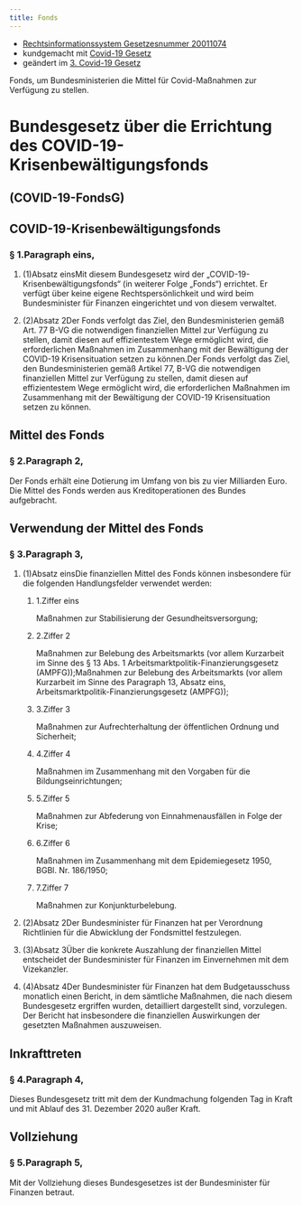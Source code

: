 ```yaml
---
title: Fonds
---
```


* [Rechtsinformationssystem Gesetzesnummer 20011074](https://www.ris.bka.gv.at/GeltendeFassung.wxe?Abfrage=Bundesnormen&Gesetzesnummer=20011074)
* kundgemacht mit [Covid-19 Gesetz](https://www.ris.bka.gv.at/eli/bgbl/I/2020/12)
* geändert im [3. Covid-19 Gesetz](https://www.ris.bka.gv.at/eli/bgbl/I/2020/23)

Fonds, um Bundesministerien die Mittel für Covid-Maßnahmen zur Verfügung zu stellen.

# Bundesgesetz über die Errichtung des COVID-19-Krisenbewältigungsfonds  
(COVID-19-FondsG)
-----------------------------------------------------------------------------------------------------

COVID-19-Krisenbewältigungsfonds
--------------------------------

### § 1.Paragraph eins,

1.  (1)Absatz einsMit diesem Bundesgesetz wird der „COVID-19-Krisenbewältigungsfonds“ (in weiterer Folge „Fonds“) errichtet. Er verfügt über keine eigene Rechtspersönlichkeit und wird beim Bundesminister für Finanzen eingerichtet und von diesem verwaltet.
    
2.  (2)Absatz 2Der Fonds verfolgt das Ziel, den Bundesministerien gemäß Art. 77 B-VG die notwendigen finanziellen Mittel zur Verfügung zu stellen, damit diesen auf effizientestem Wege ermöglicht wird, die erforderlichen Maßnahmen im Zusammenhang mit der Bewältigung der COVID-19 Krisensituation setzen zu können.Der Fonds verfolgt das Ziel, den Bundesministerien gemäß Artikel 77, B-VG die notwendigen finanziellen Mittel zur Verfügung zu stellen, damit diesen auf effizientestem Wege ermöglicht wird, die erforderlichen Maßnahmen im Zusammenhang mit der Bewältigung der COVID-19 Krisensituation setzen zu können.
    

Mittel des Fonds
----------------

### § 2.Paragraph 2,

Der Fonds erhält eine Dotierung im Umfang von bis zu vier Milliarden Euro. Die Mittel des Fonds werden aus Kreditoperationen des Bundes aufgebracht.

Verwendung der Mittel des Fonds
-------------------------------

### § 3.Paragraph 3,

1.  (1)Absatz einsDie finanziellen Mittel des Fonds können insbesondere für die folgenden Handlungsfelder verwendet werden:
    
    1.  1.Ziffer eins
        
        Maßnahmen zur Stabilisierung der Gesundheitsversorgung;
        
    2.  2.Ziffer 2
        
        Maßnahmen zur Belebung des Arbeitsmarkts (vor allem Kurzarbeit im Sinne des § 13 Abs. 1 Arbeitsmarktpolitik-Finanzierungsgesetz (AMPFG));Maßnahmen zur Belebung des Arbeitsmarkts (vor allem Kurzarbeit im Sinne des Paragraph 13, Absatz eins, Arbeitsmarktpolitik-Finanzierungsgesetz (AMPFG));
        
    3.  3.Ziffer 3
        
        Maßnahmen zur Aufrechterhaltung der öffentlichen Ordnung und Sicherheit;
        
    4.  4.Ziffer 4
        
        Maßnahmen im Zusammenhang mit den Vorgaben für die Bildungseinrichtungen;
        
    5.  5.Ziffer 5
        
        Maßnahmen zur Abfederung von Einnahmenausfällen in Folge der Krise;
        
    6.  6.Ziffer 6
        
        Maßnahmen im Zusammenhang mit dem Epidemiegesetz 1950, BGBl. Nr. 186/1950;
        
    7.  7.Ziffer 7
        
        Maßnahmen zur Konjunkturbelebung.
        
    
2.  (2)Absatz 2Der Bundesminister für Finanzen hat per Verordnung Richtlinien für die Abwicklung der Fondsmittel festzulegen.
    
3.  (3)Absatz 3Über die konkrete Auszahlung der finanziellen Mittel entscheidet der Bundesminister für Finanzen im Einvernehmen mit dem Vizekanzler.
    
4.  (4)Absatz 4Der Bundesminister für Finanzen hat dem Budgetausschuss monatlich einen Bericht, in dem sämtliche Maßnahmen, die nach diesem Bundesgesetz ergriffen wurden, detailliert dargestellt sind, vorzulegen. Der Bericht hat insbesondere die finanziellen Auswirkungen der gesetzten Maßnahmen auszuweisen.
    

Inkrafttreten
-------------

### § 4.Paragraph 4,

Dieses Bundesgesetz tritt mit dem der Kundmachung folgenden Tag in Kraft und mit Ablauf des 31. Dezember 2020 außer Kraft.

Vollziehung
-----------

### § 5.Paragraph 5,

Mit der Vollziehung dieses Bundesgesetzes ist der Bundesminister für Finanzen betraut.
